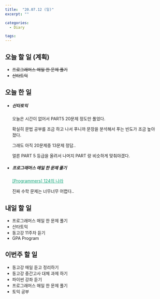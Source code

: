 ```yaml
---
title:  "20.07.12 (일)"
excerpt: ""

categories:
  - Diary

tags:
---
```


## 오늘 할 일 (계획)

- ~~프로그래머스 매일 한 문제 풀기~~
- ~~산타토익~~

## 오늘 한 일

- ##### 산타토익

  오늘은 시간이 없어서 PART5 20문제 정도만 풀었다.

  확실히 문법 공부를 조금 하고 나서 푸니까 문장을 분석해서 푸는 빈도가 조금 높아졌다.

  그래도 아직 20문제중 13문제 정답..

  얼른 PART 5 등급을 올려서 나머지 PART 랑 비슷하게 맞춰야겠다.

- ##### 프로그래머스 매일 한 문제 풀기

  <a href="https://nam-ki-bok.github.io/quiz/Quiz_124/" style="color:#0FA678">[Programmers] 124의 나라</a>

  진짜 수학 문제는 너무너무 어렵다..


## 내일 할 일

- 프로그래머스 매일 한 문제 풀기
- 산타토익
- 동고강 11주차 듣기
- GPA Program

## 이번주 할 일

- 동고강 매일 듣고 정리하기
- 동고강 중간고사 대체 과제 하기
- 파이썬 강좌 듣기
- 프로그래머스 매일 한 문제 풀기
- 토익 공부
